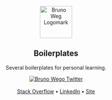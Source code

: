 <!-- markdownlint-disable MD033 MD041 -->

<div align="center">
  <a href="https://brunowego.com">
    <img src="https://assets.brunowego.com/images/logomark/any.svg" width="88" alt="Bruno Weg Logomark">
  </a>
  <h2>Boilerplates</h2>
</div>

<p align="center">Several boilerplates for personal learning.</p>

<div align="center">
  <a href="https://twitter.com/brunowego">
    <img src="https://img.shields.io/twitter/follow/brunowego?label=brunowego&style=flat&logo=twitter&color=1DA1F2" alt="Bruno Wego Twitter">
  </a>
</div>

<br />

<div align="center">
  <a href="https://stackoverflow.com/users/4173913/bruno-wego">Stack Overflow</a>
  •
  <a href="https://linkedin.com/in/brunowego/">LinkedIn</a>
  •
  <a href="https://brunowego.com">Site</a>
</div>
